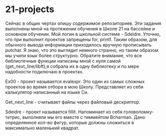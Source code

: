 # 21-projects

Сейчас в общих чертах опишу содержимое репозиториев. Эти задания выполнены мной на протяжении обучения в Школе 21 на бассейне и основном обучении. Мой логин в школьной системе - Sdeidre. Уточню, что при выполнит проектов запрещены for, printf. Таким образом, для обычного вывода информации приходилось вручную прописывать putchar. Я знаю, что это выглядит немного странно, но таким образом мы учили язык более структурно. Обратите внимание, что все библиотечные функции написаны мной с нуля самой (get_next_line/libft),я собрала их в одну библиотеку и по мере надобности подключаю в проектах. 

Ex00 - проект называется evalexpr. Это один из самых сложных проектов во время отбора в мою Школу. Представляет из себя калькулятор написанный на языке Си. 

Get_next_line - считывает файлы через файловый дескриптор.

Sdeidre - проект называется fillit. Напоминает из себя головоломку-тетрис, выполняли мы его вместе с тиммейтом Bcharman. Дано определенное кол-во фигур, которые должны сложиться в максимально маленький квадрат.
